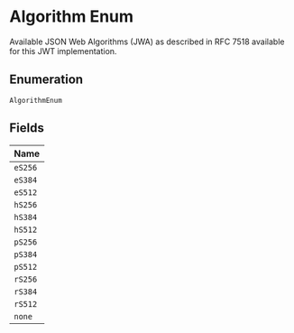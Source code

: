 
# Algorithm Enum

Available JSON Web Algorithms (JWA) as described in RFC 7518 available for this JWT implementation.

## Enumeration

`AlgorithmEnum`

## Fields

| Name |
|  --- |
| `eS256` |
| `eS384` |
| `eS512` |
| `hS256` |
| `hS384` |
| `hS512` |
| `pS256` |
| `pS384` |
| `pS512` |
| `rS256` |
| `rS384` |
| `rS512` |
| `none` |


